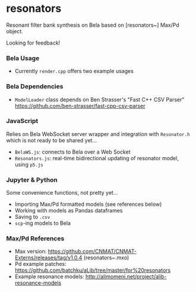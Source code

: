 # resonators

Resonant filter bank synthesis on Bela based on [resonators~] Max/Pd object.

Looking for feedback!

### Bela Usage

- Currently `render.cpp` offers two example usages

### Bela Dependencies

- `ModelLoader` class depends on Ben Strasser's "Fast C++ CSV Parser" https://github.com/ben-strasser/fast-cpp-csv-parser

### JavaScript

Relies on Bela WebSocket server wrapper and integration with `Resonator.h` which is not ready to be shared yet...

- `BelaWS.js`: connects to Bela over a Web Socket
- `Resonators.js`: real-time bidirectional updating of resonator model, using `p5.js`

### Jupyter & Python

Some convenience functions, not pretty yet...

- Importing Max/Pd formatted models (see references below)
- Working with models as Pandas dataframes
- Saving to `.csv` 
- `scp`-ing models to Bela

### Max/Pd References

- Max version: https://github.com/CNMAT/CNMAT-Externs/releases/tag/v1.0.4 (resonators~.mxo)
- Pd example patches: https://github.com/batchku/aLib/tree/master/for%20resonators
- Example resonance models: http://alimomeni.net/project/alib-resonance-models
